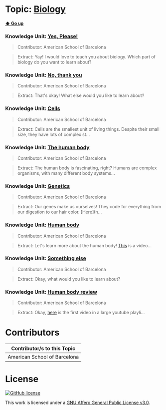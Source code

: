 # Topic: [Biology](../topics/biology.md) 
#### [:arrow_up: Go up](../README.md)

### Knowledge Unit: [Yes, Please! ](../knowledge_units/biology/yes-please.md)

> Contributor: American School of Barcelona

> Extract: Yay! I would love to teach you about biology. Which part of biology do you want to learn about?


### Knowledge Unit: [No, thank you ](../knowledge_units/biology/no-thank-you.md)

> Contributor: American School of Barcelona

> Extract: That&#039;s okay! What else would you like to learn about?


### Knowledge Unit: [Cells ](../knowledge_units/biology/cells.md)

> Contributor: American School of Barcelona

> Extract: Cells are the smallest unit of living things. Despite their small size, they have lots of complex st...


### Knowledge Unit: [The human body ](../knowledge_units/biology/the-human-body.md)

> Contributor: American School of Barcelona

> Extract: The human body is fascinating, right? Humans are complex organisms, with many different body systems...


### Knowledge Unit: [Genetics ](../knowledge_units/biology/genetics.md)

> Contributor: American School of Barcelona

> Extract: Our genes make us ourselves! They code for everything from our digestion to our hair color. [Here](h...


### Knowledge Unit: [Human body ](../knowledge_units/biology/human-body.md)

> Contributor: American School of Barcelona

> Extract: Let&#039;s learn more about the human body! [This](https://www.youtube.com/embed/EtWknf1gzKo) is a video...


### Knowledge Unit: [Something else ](../knowledge_units/biology/something-else.md)

> Contributor: American School of Barcelona

> Extract: Okay, what would you like to learn about?


### Knowledge Unit: [Human body review ](../knowledge_units/biology/human-body-review.md)

> Contributor: American School of Barcelona

> Extract: Okay, [here](https://www.youtube.com/embed/uBGl2BujkPQ) is the first video in a large youtube playli...


# Contributors

| Contributor/s to this Topic |
| - |  
| American School of Barcelona |    


# License
[![GitHub license](https://img.shields.io/github/license/inbrainz/cerebro)](https://github.com/inbrainz/cerebro/blob/master/LICENSE)

This work is licensed under a [GNU Affero General Public License v3.0](https://www.gnu.org/licenses/agpl-3.0.txt).